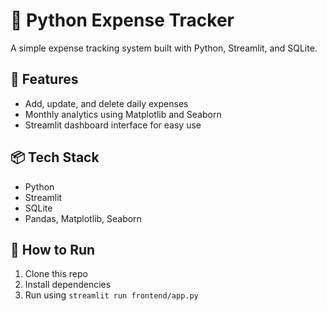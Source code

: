 # 💸 Python Expense Tracker

A simple expense tracking system built with Python, Streamlit, and SQLite.

## 🔧 Features
- Add, update, and delete daily expenses
- Monthly analytics using Matplotlib and Seaborn
- Streamlit dashboard interface for easy use

## 📦 Tech Stack
- Python
- Streamlit
- SQLite
- Pandas, Matplotlib, Seaborn

## 🚀 How to Run
1. Clone this repo  
2. Install dependencies  
3. Run using `streamlit run frontend/app.py`

